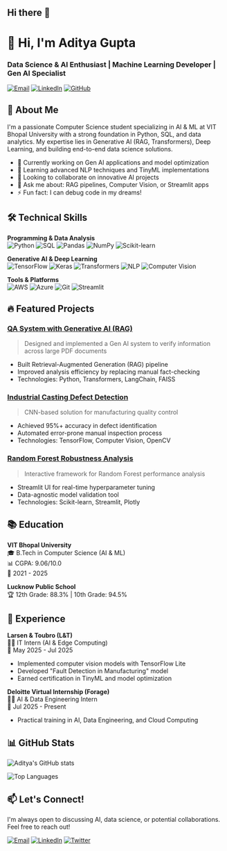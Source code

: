   ## Hi there 👋
  # 👋 Hi, I'm Aditya Gupta
### Data Science & AI Enthusiast | Machine Learning Developer | Gen AI Specialist

[![Email](https://img.shields.io/badge/Email-ag82620790@gmail.com-D14836?style=flat&logo=gmail&logoColor=white)](mailto:ag82620790@gmail.com)
[![LinkedIn](https://img.shields.io/badge/LinkedIn-Aditya_Gupta-0077B5?style=flat&logo=linkedin&logoColor=white)](https://linkedin.com/in/aditya-gupta...)
[![GitHub](https://img.shields.io/badge/GitHub-Aditya20032004-181717?style=flat&logo=github&logoColor=white)](https://github.com/Aditya20032004)

## 🚀 About Me

I'm a passionate Computer Science student specializing in AI & ML at VIT Bhopal University with a strong foundation in Python, SQL, and data analytics. My expertise lies in Generative AI (RAG, Transformers), Deep Learning, and building end-to-end data science solutions.

- 🔭 Currently working on Gen AI applications and model optimization
- 🌱 Learning advanced NLP techniques and TinyML implementations
- 👯 Looking to collaborate on innovative AI projects
- 💬 Ask me about: RAG pipelines, Computer Vision, or Streamlit apps
- ⚡ Fun fact: I can debug code in my dreams!

## 🛠️ Technical Skills

**Programming & Data Analysis**  
![Python](https://img.shields.io/badge/Python-3776AB?style=for-the-badge&logo=python&logoColor=white)
![SQL](https://img.shields.io/badge/SQL-4479A1?style=for-the-badge&logo=postgresql&logoColor=white)
![Pandas](https://img.shields.io/badge/Pandas-150458?style=for-the-badge&logo=pandas&logoColor=white)
![NumPy](https://img.shields.io/badge/NumPy-013243?style=for-the-badge&logo=numpy&logoColor=white)
![Scikit-learn](https://img.shields.io/badge/Scikit_learn-F7931E?style=for-the-badge&logo=scikit-learn&logoColor=white)

**Generative AI & Deep Learning**  
![TensorFlow](https://img.shields.io/badge/TensorFlow-FF6F00?style=for-the-badge&logo=tensorflow&logoColor=white)
![Keras](https://img.shields.io/badge/Keras-D00000?style=for-the-badge&logo=keras&logoColor=white)
![Transformers](https://img.shields.io/badge/Transformers-FFD43B?style=for-the-badge&logo=huggingface&logoColor=black)
![NLP](https://img.shields.io/badge/NLP-8A2BE2?style=for-the-badge)
![Computer Vision](https://img.shields.io/badge/Computer_Vision-5C2D91?style=for-the-badge)

**Tools & Platforms**  
![AWS](https://img.shields.io/badge/AWS-232F3E?style=for-the-badge&logo=amazon-aws&logoColor=white)
![Azure](https://img.shields.io/badge/Azure-0089D6?style=for-the-badge&logo=microsoft-azure&logoColor=white)
![Git](https://img.shields.io/badge/Git-F05032?style=for-the-badge&logo=git&logoColor=white)
![Streamlit](https://img.shields.io/badge/Streamlit-FF4B4B?style=for-the-badge&logo=streamlit&logoColor=white)

## 🔥 Featured Projects

### [QA System with Generative AI (RAG)](https://github.com/Aditya20032004/GenAI-QA-System)
> Designed and implemented a Gen AI system to verify information across large PDF documents
- Built Retrieval-Augmented Generation (RAG) pipeline
- Improved analysis efficiency by replacing manual fact-checking
- Technologies: Python, Transformers, LangChain, FAISS

### [Industrial Casting Defect Detection](https://github.com/Aditya20032004/Casting-Defect-Detection)
> CNN-based solution for manufacturing quality control
- Achieved 95%+ accuracy in defect identification
- Automated error-prone manual inspection process
- Technologies: TensorFlow, Computer Vision, OpenCV

### [Random Forest Robustness Analysis](https://github.com/Aditya20032004/RF-Robustness-Analysis)
> Interactive framework for Random Forest performance analysis
- Streamlit UI for real-time hyperparameter tuning
- Data-agnostic model validation tool
- Technologies: Scikit-learn, Streamlit, Plotly

## 📚 Education

**VIT Bhopal University**  
🎓 B.Tech in Computer Science (AI & ML)  
📊 CGPA: 9.06/10.0  
📅 2021 - 2025

**Lucknow Public School**  
🏆 12th Grade: 88.3% | 10th Grade: 94.5%

## 💼 Experience

**Larsen & Toubro (L&T)**  
👨‍💻 IT Intern (AI & Edge Computing)  
📅 May 2025 - Jul 2025  
- Implemented computer vision models with TensorFlow Lite
- Developed "Fault Detection in Manufacturing" model
- Earned certification in TinyML and model optimization

**Deloitte Virtual Internship (Forage)**  
👨‍💻 AI & Data Engineering Intern  
📅 Jul 2025 - Present  
- Practical training in AI, Data Engineering, and Cloud Computing

## 📊 GitHub Stats

![Aditya's GitHub stats](https://github-readme-stats.vercel.app/api?username=Aditya20032004&show_icons=true&theme=radical)

![Top Languages](https://github-readme-stats.vercel.app/api/top-langs/?username=Aditya20032004&layout=compact&theme=radical)

## 📫 Let's Connect!

I'm always open to discussing AI, data science, or potential collaborations. Feel free to reach out!

[![Email](https://img.shields.io/badge/Email-ag82620790@gmail.com-D14836?style=for-the-badge&logo=gmail&logoColor=white)](mailto:ag82620790@gmail.com)
[![LinkedIn](https://img.shields.io/badge/LinkedIn-Aditya_Gupta-0077B5?style=for-the-badge&logo=linkedin&logoColor=white)](https://linkedin.com/in/aditya-gupta...)
[![Twitter](https://img.shields.io/badge/Twitter-1DA1F2?style=for-the-badge&logo=twitter&logoColor=white)](https://twitter.com/yourhandle)
